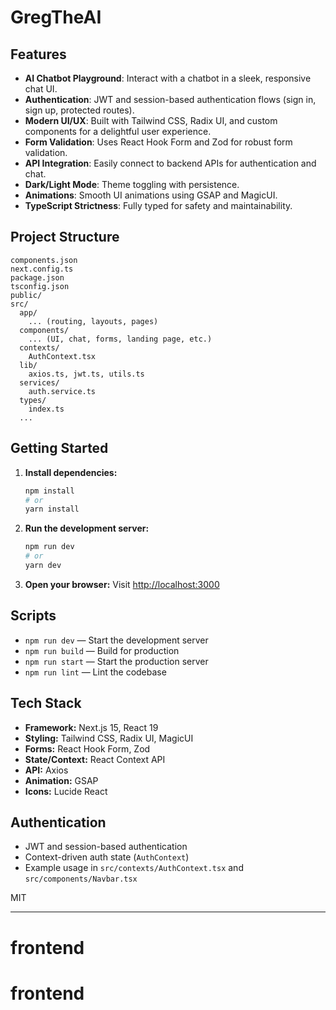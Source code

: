 # GregTheAI

## Features

- **AI Chatbot Playground**: Interact with a chatbot in a sleek, responsive chat UI.
- **Authentication**: JWT and session-based authentication flows (sign in, sign up, protected routes).
- **Modern UI/UX**: Built with Tailwind CSS, Radix UI, and custom components for a delightful user experience.
- **Form Validation**: Uses React Hook Form and Zod for robust form validation.
- **API Integration**: Easily connect to backend APIs for authentication and chat.
- **Dark/Light Mode**: Theme toggling with persistence.
- **Animations**: Smooth UI animations using GSAP and MagicUI.
- **TypeScript Strictness**: Fully typed for safety and maintainability.

## Project Structure

```
components.json
next.config.ts
package.json
tsconfig.json
public/
src/
  app/
    ... (routing, layouts, pages)
  components/
    ... (UI, chat, forms, landing page, etc.)
  contexts/
    AuthContext.tsx
  lib/
    axios.ts, jwt.ts, utils.ts
  services/
    auth.service.ts
  types/
    index.ts
  ...
```

## Getting Started

1. **Install dependencies:**

   ```bash
   npm install
   # or
   yarn install
   ```

2. **Run the development server:**

   ```bash
   npm run dev
   # or
   yarn dev
   ```

3. **Open your browser:**
   Visit [http://localhost:3000](http://localhost:3000)

## Scripts

- `npm run dev` — Start the development server
- `npm run build` — Build for production
- `npm run start` — Start the production server
- `npm run lint` — Lint the codebase

## Tech Stack

- **Framework:** Next.js 15, React 19
- **Styling:** Tailwind CSS, Radix UI, MagicUI
- **Forms:** React Hook Form, Zod
- **State/Context:** React Context API
- **API:** Axios
- **Animation:** GSAP
- **Icons:** Lucide React

## Authentication

- JWT and session-based authentication
- Context-driven auth state (`AuthContext`)
- Example usage in `src/contexts/AuthContext.tsx` and `src/components/Navbar.tsx`

MIT

---
# frontend
# frontend
